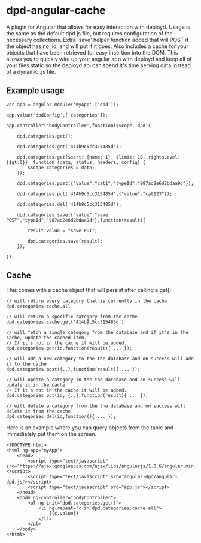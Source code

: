 dpd-angular-cache
=================

A plugin for Angular that allows for easy interaction with deployd.
Usage is the same as the default dpd.js file, but requires configuration of the necessary collections.
Extra 'save' helper function added that will POST if the object has no 'id' and will put if it does.
Also includes a cache for your objects that have been retrieved for easy insertion into the DOM.
This allows you to quickly wire up your angular app with deployd and keep all of your files static so the deployd api can spend it's time serving data instead of a dynamic .js file.

Example usage
---------------------

	var app = angular.module('myApp',['dpd']);

 	app.value('dpdConfig',['categories']);

 	app.controller('bodyController',function($scope, dpd){

		dpd.categories.get();
		
        dpd.categories.get('414b9c5cc315485d');
        
        dpd.categories.get($sort: {name: 1}, $limit: 10, rightsLevel: {$gt:0}}, function (data, status, headers, config) {
            $scope.categories = data;
        });
		
		dpd.categories.post({"value":"cat1","typeId":"987ad2e6d2bdaa9d"});
		
		dpd.categories.put('414b9c5cc315485d',{"value":"cat123"});
		
		dpd.categories.del('414b9c5cc315485d');
		
		dpd.categories.save({"value":"save POST","typeId":"987ad2e6d2bdaa9d"},function(result){
		
			result.value = "save PUT";
			
			dpd.categories.save(result);
		});
	
	});


Cache
---------------------

This comes with a cache object that will persist after calling a get().
	
	// will return every category that is currently in the cache
	dpd.categories.cache.all 

	// will return a specific category from the cache
	dpd.categories.cache.get('414b9c5cc315485d') 

	// will fetch a single category from the database and if it's in the cache, update the cached item.
	// If it's not in the cache it will be added.
	dpd.categories.get(id,function(result){ ... });
	
	// will add a new category to the the database and on success will add it to the cache
	dpd.categories.post({..},function(result){ ... });

	// will update a category in the the database and on success will update it in the cache 
	// If it's not in the cache it will be added.
	dpd.categories.put(id, {..},function(result){ ... });

	// will delete a category from the the database and on success will delete it from the cache
	dpd.categories.del(id,function(){ ... });


Here is an example where you can query objects from the table and immediately put them on the screen.

	<!DOCTYPE html>
	<html ng-app="myApp">
		<head>
			<script type="text/javascript" src="https://ajax.googleapis.com/ajax/libs/angularjs/1.0.6/angular.min.js"></script>
			<script type="text/javascript" src="angular-dpd/angular-dpd.js"></script>
			<script type="text/javascript" src="app.js"></script>
		</head>
		<body ng-controller="bodyController">
			<ul ng-init="dpd.categories.get()">
				<li ng-repeat="c in dpd.categories.cache.all">
					{{c.value}}
				</li>
			</ul>
		</body>
	</html>
